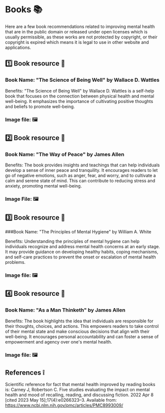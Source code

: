 # Books 📚

Here are a few book recommendations related to improving mental health that are in the public domain or released under open licenses which is usually permissible, as these works are not protected by copyright, or their copyright is expired which means it is legal to use in other website and applications.

## 1️⃣ Book resource 📖

### Book Name: "The Science of Being Well" by Wallace D. Wattles
Benefits: "The Science of Being Well" by Wallace D. Wattles is a self-help book that focuses on the connection between physical health and mental well-being. It emphasizes the importance of cultivating positive thoughts and beliefs to promote well-being.

### Image file: 🖼️
 

## 2️⃣ Book resource 📖

### Book Name: "The Way of Peace" by James Allen
Benefits: The book provides insights and teachings that can help individuals develop a sense of inner peace and tranquility. It encourages readers to let go of negative emotions, such as anger, fear, and worry, and to cultivate a calm and serene state of mind. This can contribute to reducing stress and anxiety, promoting mental well-being. 

### Image File: 🖼️
 
## 3️⃣ Book resource 📖

###Book Name: "The Principles of Mental Hygiene" by William A. White

Benefits:
Understanding the principles of mental hygiene can help individuals recognize and address mental health concerns at an early stage. It may provide guidance on developing healthy habits, coping mechanisms, and self-care practices to prevent the onset or escalation of mental health problems.

### Image file: 🖼️
 
## 4️⃣ Book resource 📖

### Book Name: "As a Man Thinketh" by James Allen 
Benefits: The book highlights the idea that individuals are responsible for their thoughts, choices, and actions. This empowers readers to take control of their mental state and make conscious decisions that align with their well-being. It encourages personal accountability and can foster a sense of empowerment and agency over one's mental health.

### Image file: 🖼️
 

## References ❕
Scientific reference for fact that mental health improved by reading books is:
Carney J, Robertson C. Five studies evaluating the impact on mental health and mood of recalling, reading, and discussing fiction. 2022 Apr 8 [cited 2023 May 15];17(4):e0266323–3. Available from: https://www.ncbi.nlm.nih.gov/pmc/articles/PMC8993009/

‌

